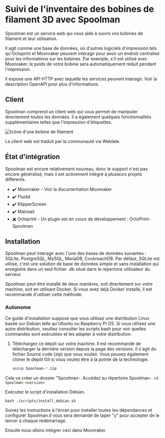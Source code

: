 # Suivi de l'inventaire des bobines de filament 3D avec Spoolman

Spoolman est un service web qui vous aide à suivre vos bobines de filament et leur utilisation.

Il agit comme une base de données, où d'autres logiciels d'impression tels qu'Octoprint et Moonraker peuvent interagir pour avoir un endroit centralisé pour les informations sur les bobines. Par exemple, s'il est utilisé avec Moonraker, le poids de votre bobine sera automatiquement réduit pendant l'impression.

Il expose une API HTTP avec laquelle les services peuvent interagir. Voir la description OpenAPI pour plus d'informations.

## Client
Spoolman comprend un client web qui vous permet de manipuler directement toutes les données. Il a également quelques fonctionnalités supplémentaires telles que l'impression d'étiquettes.

![Icône d'une bobine de filament](lien_vers_l_image)

Le client web est traduit par la communauté via Weblate.

## État d'intégration
Spoolman est encore relativement nouveau, donc le support n'est pas encore généralisé, mais il est activement intégré à plusieurs projets différents.

- ✔️ Moonraker - Voir la documentation Moonraker
- ✔️ Fluidd
- ✔️ KlipperScreen
- ✔️ Mainsail
- ✖️ Octoprint - Un plugin est en cours de développement : OctoPrint-Spoolman

## Installation
Spoolman peut interagir avec l'une des bases de données suivantes : SQLite, PostgreSQL, MySQL, MariaDB, CockroachDB. Par défaut, SQLite est utilisé, c'est une solution de base de données simple et sans installation qui enregistre dans un seul fichier .db situé dans le répertoire utilisateur du serveur.

Spoolman peut être installé de deux manières, soit directement sur votre machine, soit en utilisant Docker. Si vous avez déjà Docker installé, il est recommandé d'utiliser cette méthode.

### Autonome
Ce guide d'installation suppose que vous utilisez une distribution Linux basée sur Debian telle qu'Ubuntu ou Raspberry Pi OS. Si vous utilisez une autre distribution, veuillez consulter les scripts bash pour voir quelles commandes sont exécutées et les adapter à votre distribution.

1. Téléchargez ce dépôt sur votre machine. Il est recommandé de télécharger la dernière version depuis la page des versions. Il s'agit du fichier Source code (zip) que vous voulez. Vous pouvez également cloner le dépôt Git si vous voulez être à la pointe de la technologie.
   
   ```bash
   unzip Spoolman-*.zip
    ```
Cela va créer un dossier "Spoolman-<version>.
Accédez au répertoire Spoolman-<version>.
    ```
    cd Spoolman-<version>
    ```
    
Exécutez le script d'installation Debian.

  ```
  bash ./scripts/install_debian.sh
  ```

Suivez les instructions à l'écran pour installer toutes les dépendances et configurer Spoolman.Il vous sera demandé de taper "y" pour accepter de le lancer à chaque redémarrage.

Ensuite nous allons intégrer ceci dans Moonraker.

